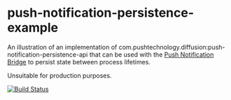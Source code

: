 push-notification-persistence-example
=====================================

An illustration of an implementation of com.pushtechnology.diffusion:push-notification-persistence-api 
that can be used with the [Push Notification Bridge](http://docs.pushtechnology.com) to persist state between process lifetimes.

Unsuitable for production purposes.

[![Build Status](https://travis-ci.org/pushtechnology/push-notification-persistence-example.svg?branch=master)](https://travis-ci.org/pushtechnology/push-notification-persistence-example)